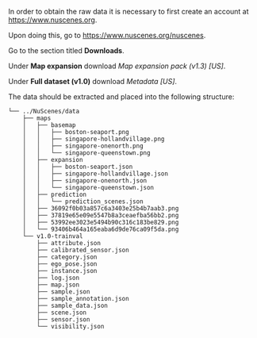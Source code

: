 In order to obtain the raw data it is necessary to first create an account at https://www.nuscenes.org.

Upon doing this, go to https://www.nuscenes.org/nuscenes.

Go to the section titled **Downloads**.

Under **Map expansion** download *Map expansion pack (v1.3) \[US\]*.

Under **Full dataset (v1.0)** download *Metadata \[US\]*.

The data should be extracted and placed into the following structure:

```
└── ../NuScenes/data
    ├── maps
    │   ├── basemap
    │   │   ├── boston-seaport.png
    │   │   ├── singapore-hollandvillage.png
    │   │   ├── singapore-onenorth.png
    │   │   └── singapore-queenstown.png
    │   ├── expansion
    │   │   ├── boston-seaport.json
    │   │   ├── singapore-hollandvillage.json
    │   │   ├── singapore-onenorth.json
    │   │   └── singapore-queenstown.json
    │   ├── prediction
    │   │   └── prediction_scenes.json
    │   ├── 36092f0b03a857c6a3403e25b4b7aab3.png
    │   ├── 37819e65e09e5547b8a3ceaefba56bb2.png
    │   ├── 53992ee3023e5494b90c316c183be829.png
    │   └── 93406b464a165eaba6d9de76ca09f5da.png
    └── v1.0-trainval
        ├── attribute.json
        ├── calibrated_sensor.json
        ├── category.json
        ├── ego_pose.json
        ├── instance.json
        ├── log.json
        ├── map.json
        ├── sample.json
        ├── sample_annotation.json
        ├── sample_data.json
        ├── scene.json
        ├── sensor.json
        └── visibility.json
```


